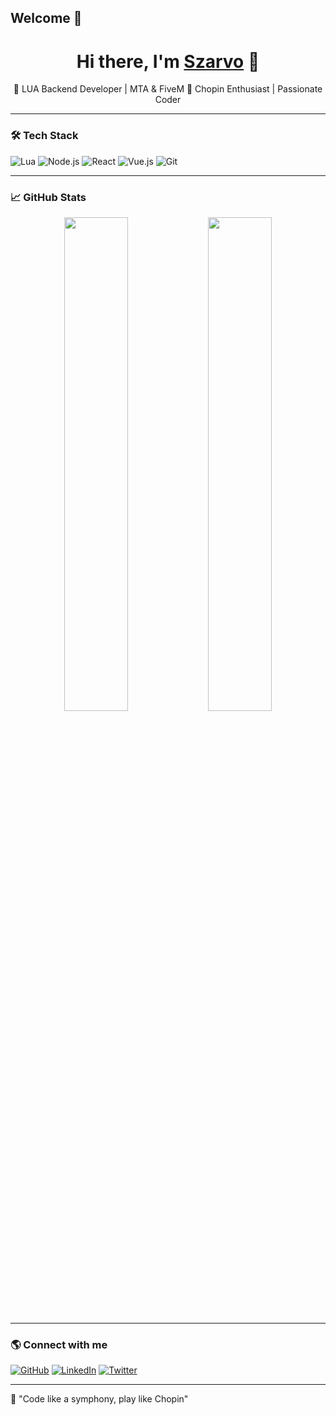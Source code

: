 ## Welcome 👋

<h1 align="center">Hi there, I'm <a href="https://github.com/TwojNick">Szarvo</a> 👋</h1>

<p align="center">
🚀 LUA Backend Developer | MTA & FiveM  
🎵 Chopin Enthusiast | Passionate Coder  
</p>

---

### 🛠 Tech Stack
![Lua](https://img.shields.io/badge/Lua-%232C2D72.svg?style=for-the-badge&logo=lua&logoColor=white)
![Node.js](https://img.shields.io/badge/Node.js-339933?style=for-the-badge&logo=nodedotjs&logoColor=white)
![React](https://img.shields.io/badge/React-%2361DAFB.svg?style=for-the-badge&logo=react&logoColor=white)
![Vue.js](https://img.shields.io/badge/Vue.js-%234FC08D.svg?style=for-the-badge&logo=vuedotjs&logoColor=white)
![Git](https://img.shields.io/badge/Git-F05032?style=for-the-badge&logo=git&logoColor=white)

---

### 📈 GitHub Stats  
<div align="center">
  <img src="https://github-readme-stats.vercel.app/api?username=TwojNick&show_icons=true&theme=tokyonight" width="45%">
  <img src="https://github-readme-streak-stats.herokuapp.com/?user=TwojNick&theme=tokyonight" width="45%">
</div>

---

### 🌎 Connect with me
[![GitHub](https://img.shields.io/badge/GitHub-%23121011.svg?style=for-the-badge&logo=github&logoColor=white)](https://github.com/TwojNick)
[![LinkedIn](https://img.shields.io/badge/LinkedIn-0077B5.svg?style=for-the-badge&logo=linkedin&logoColor=white)](https://linkedin.com/in/TwojNick)
[![Twitter](https://img.shields.io/badge/Twitter-1DA1F2.svg?style=for-the-badge&logo=twitter&logoColor=white)](https://twitter.com/TwojNick)

---

🎵 "Code like a symphony, play like Chopin"  

